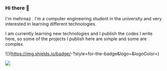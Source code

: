 ### Hi there 👋
I'm mehrnaz .
I'm a computer engineering student in the university and very interested in learning different technologies.
 
I am currently learning new technologies and I publish the codes I write here, so some of the projects I publish here are simple and some are complex.

<!--
**mhrnzb/mhrnzb** is a ✨ _special_ ✨ repository because its `README.md` (this file) appears on your GitHub profile.

Here are some ideas to get you started:

- 🔭 I’m currently working on ...
- 🌱 I’m currently learning ...
- 👯 I’m looking to collaborate on ...
- 🤔 I’m looking for help with ...
- 💬 Ask me about ...
- 📫 How to reach me: ...
- 😄 Pronouns: ...
- ⚡ Fun fact: ...
-->

![<Badge Name>](https://img.shields.io/badge/<Badge Text>-<Background Color>?style=for-the-badge&logo=<Icon Name>&logoColor=<Logo Color>)

<a href=&quothttps://github.com/mhrnzb&quot>
<img align=&quotcenter&quot src=&quothttps://github-readme-stats.vercel.app/api?username=mhrnzb&show_icons=true&count_private=true&include_all_commits=true&quot /></a>
